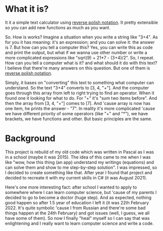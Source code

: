# What it is?

It it a simple text calculator using [reverse polish notation](https://en.wikipedia.org/wiki/Reverse_Polish_notation). It pretty extensible so you can add new functions as much as you want.

So. How is works? Imagine a situation when you write a string like "3+4". As for you it has meaning: it's an expression; and you can solve it: the answer is 7. But how can you tell a computer this? Yes, you can write this as code and print the output, but what if we wanna use other number or write a more complicated expressions like "sqrt(9) + 21*7 - (3+4)/2". So, I repeat. How can you tell a computer what is it? and what should it do with this text? I believe that there're many answers on this question. But one of them is [reverse polish notation](https://en.wikipedia.org/wiki/Reverse_Polish_notation).

Simply, it bases on "converting" this text to something what computer can understand. So the text "3+4" converts to [3, 4, "+"]. And the computer goes through this array from left to right trying to find an operator. When it found one it looking for what to do. For "+" it's "sum two items before". And then the array from [3, 4, "+"] comes to [7]. And 'cause array is now has one item, he prints the answer - "7". In reality it's more complicated 'cause we have different priority of some operators (like "+" and "*"), we have brackets, we have functions and other. But basic principles are the same.

# Background

This project is rebuild of my old code which was written in Pascal as I was in a school (maybe it was 2015).
The idea of this came to me when I was like "wow, how this thing (an app) understand my writings (equations) and can solve them and show to me step-by-step solution". I was impressed, so I decided to create something like that.
After year I found that project and decided to recreate it with my current skills in C# (it was August 2021).

Here's one more interesting fact: after school I wanted to apply to somewhere where I can learn computer science, but 'cause of my parents I decided to go to become a doctor (huge step). And as expected, nothing good happen so after 1.5 year of education I left it (it was 22th February 2022. It's quite symbolic 'cause I from Russian and there're some bad things happen at the 24th February) and got issues (well, I guess, we all have some of them). So now I finally "heal" myself so I can say that was enlightening and I really want to learn computer science and write a code.
